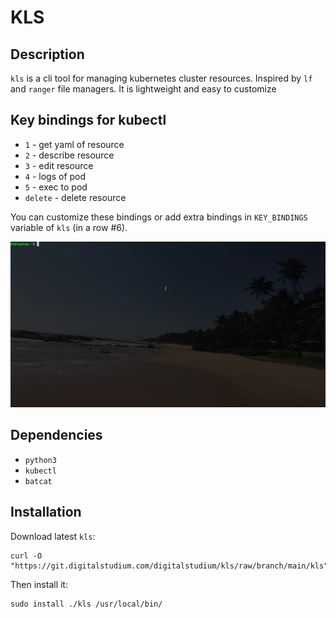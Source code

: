 # KLS

## Description
`kls` is a cli tool for managing kubernetes cluster resources. Inspired by `lf` and `ranger` file managers. 
It is lightweight and easy to customize

## Key bindings for kubectl
- `1` - get yaml of resource
- `2` - describe resource
- `3` - edit resource 
- `4` - logs of pod
- `5` - exec to pod
- `delete` - delete resource

You can customize these bindings or add extra bindings in `KEY_BINDINGS` variable of `kls` (in a row #6).

![kls in action](./images/kls.gif)

## Dependencies
- `python3`
- `kubectl`
- `batcat`

## Installation
Download latest `kls`:
```
curl -O "https://git.digitalstudium.com/digitalstudium/kls/raw/branch/main/kls"
```
Then install it:
```
sudo install ./kls /usr/local/bin/
```

